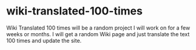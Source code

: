 # wiki-translated-100-times

Wiki Translated 100 times will be a random project I will work on for a few weeks or months.
I will get a random Wiki page and just translate the text 100 times and update the site.
